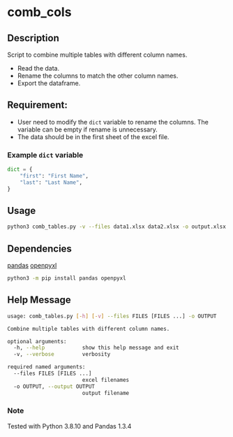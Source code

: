 # comb_cols

## Description
Script to combine multiple tables with different column names.

- Read the data.
- Rename the columns to match the other column names.
- Export the dataframe.


## Requirement:
- User need to modify the `dict` variable to rename the columns.
  The variable can be empty if rename is unnecessary.
- The data should be in the first sheet of the excel file.

### Example `dict` variable
```python
dict = {
    "first": "First Name",
    "last": "Last Name",
}
```


## Usage
```bash
python3 comb_tables.py -v --files data1.xlsx data2.xlsx -o output.xlsx
```

## Dependencies
[pandas](https://pandas.pydata.org/)
[openpyxl](https://openpyxl.readthedocs.io)
```bash
python3 -m pip install pandas openpyxl
```

## Help Message
```bash
usage: comb_tables.py [-h] [-v] --files FILES [FILES ...] -o OUTPUT

Combine multiple tables with different column names.

optional arguments:
  -h, --help            show this help message and exit
  -v, --verbose         verbosity

required named arguments:
  --files FILES [FILES ...]
                        excel filenames
  -o OUTPUT, --output OUTPUT
                        output filename
```

### Note
Tested with Python 3.8.10 and Pandas 1.3.4

